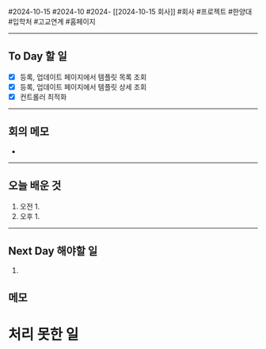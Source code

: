 #2024-10-15 #2024-10 #2024- [[2024-10-15 회사]]
#회사 #프로젝트 #한양대 #입학처 #고교연계 #홈페이지

---
## To Day 할 일
- [x] 등록, 업데이트 페이지에서 템플릿 목록 조회
- [x] 등록, 업데이트 페이지에서 템플릿 상세 조회
- [x] 컨트롤러 최적화
---
## 회의 메모
- 
---
## 오늘 배운 것
1. 오전
    1. 
2. 오후
    1. 
---
## Next Day 해야할 일
1. 


## 메모


# 처리 못한 일